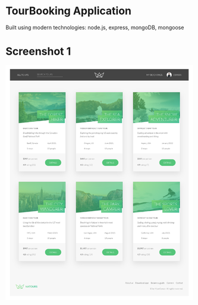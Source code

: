 # TourBooking Application

Built using modern technologies: node.js, express, mongoDB, mongoose

# Screenshot 1
![](public/overview.png)
